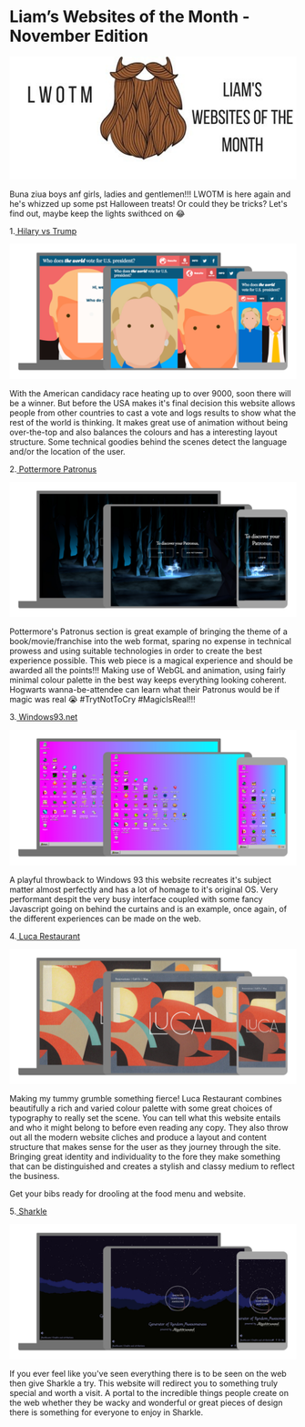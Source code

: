 Liam’s Websites of the Month - November Edition
=============================================

![LWOTM Logo](../../LWOTM-logo-beard.jpg)

Buna ziua boys anf girls, ladies and gentlemen!!! LWOTM is here again and he's whizzed up some pst Halloween treats! Or could they be tricks? Let's find out, maybe keep the lights swithced on 😂

1.[ Hilary vs Trump](https://worldwide.vote/hillary-vs-trump/#/)

![Hilary vs Trump homepage](hilary-vs-trump.jpg)

With the American candidacy race heating up to over 9000, soon there will be a winner. But before the USA makes it's final decision this website allows people from other countries to cast a vote and logs results to show what the rest of the world is thinking. It makes great use of animation without being over-the-top and also balances the colours and has a interesting layout structure. Some technical goodies behind the scenes detect the language and/or the location of the user.

2.[ Pottermore Patronus](https://my.pottermore.com/patronus)

![Pottermore Patronus homepage](pottermore-patronus.jpg)

Pottermore's Patronus section is great example of bringing the theme of a book/movie/franchise into the web format, sparing no expense in technical prowess and using suitable technologies in order to create the best experience possible. This web piece is a magical experience and should be awarded all the points!!! Making use of WebGL and animation, using fairly minimal colour palette in the best way keeps everything looking coherent. Hogwarts wanna-be-attendee can learn what their Patronus would be if magic was real 😭  #TrytNotToCry #MagicIsReal!!!

3.[ Windows93.net](http://www.windows93.net/)

![Windows93.net homepage](windows93-net.jpg)

A playful throwback to Windows 93 this website recreates it's subject matter almost perfectly and has a lot of homage to it's original OS. Very performant despit the very busy interface coupled with some fancy Javascript going on behind the curtains and is an example, once again, of the different experiences can be made on the web.

4.[ Luca Restaurant](http://luca.restaurant/)

![Luca Restaurant homepage](luca-restaurant.jpg)

Making my tummy grumble something fierce! Luca Restaurant combines beautifully a rich and varied colour palette with some great choices of typography to really set the scene. You can tell what this website entails and who it might belong to before even reading any copy. They also throw out all the modern website cliches and produce a layout and content structure that makes sense for the user as they journey through the site. Bringing great identity and individuality to the fore they make something that can be distinguished and creates a stylish and classy medium to reflect the business.

Get your bibs ready for drooling at the food menu and website.

5.[ Sharkle](http://sharkle.com/)

![Sharkle homepage](sharkle.jpg)

If you ever feel like you've seen everything there is to be seen on the web then give Sharkle a try. This website will redirect you to something truly special and worth a visit. A portal to the incredible things people create on the web whether they be wacky and wonderful or great pieces of design there is something for everyone to enjoy in Sharkle.
